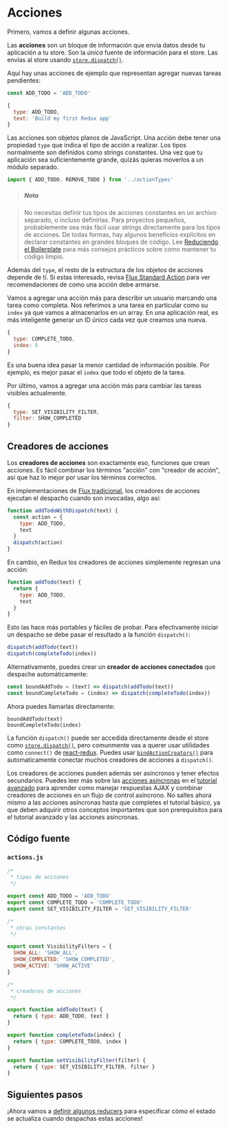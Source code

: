 # Acciones

Primero, vamos a definir algunas acciones.

Las **acciones** son un bloque de información que envía datos desde tu aplicación a tu store. Son la *única* fuente de información para el store. Las envías al store usando [`store.dispatch()`](../api/Store.md#dispatch).

Aquí hay unas acciones de ejemplo que representan agregar nuevas tareas pendientes:

```js
const ADD_TODO = 'ADD_TODO'
```

```js
{
  type: ADD_TODO,
  text: 'Build my first Redux app'
}
```

Las acciones son objetos planos de JavaScript. Una acción debe tener una propiedad `type` que indica el tipo de acción a realizar. Los tipos normalmente son definidos como strings constantes. Una vez que tu aplicación sea suficientemente grande, quizás quieras moverlos a un módulo separado.

```js
import { ADD_TODO, REMOVE_TODO } from '../actionTypes'
```

>##### Nota

>No necesitas definir tus tipos de acciones constantes en un archivo separado, o incluso definirlas. Para proyectos pequeños, probablemente sea más fácil usar strings directamente para los tipos de acciones. De todas formas, hay algunos beneficios explícitos en declarar constantes en grandes bloques de código. Lee [Reduciendo el Boilerplate](../recetas/reduciendo-el-boilerplate.md) para más consejos prácticos sobre como mantener tu código limpio.

Además del `type`, el resto de la estructura de los objetos de acciones depende de tí. Si estas interesado, revisa [Flux Standard Action](https://github.com/acdlite/flux-standard-action) para ver recomendaciones de como una acción debe armarse.

Vamos a agregar una acción más para describir un usuario marcando una tarea como completa. Nos referimos a una tarea en particular como su `index` ya que vamos a almacenarlos en un array. En una aplicación real, es más inteligente generar un ID único cada vez que creamos una nueva.

```js
{
  type: COMPLETE_TODO,
  index: 5
}
```

Es una buena idea pasar la menor cantidad de información posible. Por ejemplo, es mejor pasar el `index` que todo el objeto de la tarea.

Por último, vamos a agregar una acción más para cambiar las tareas visibles actualmente.

```js
{
  type: SET_VISIBILITY_FILTER,
  filter: SHOW_COMPLETED
}
```

## Creadores de acciones

Los **creadores de acciones** son exactamente eso, funciones que crean acciones. Es fácil combinar los términos "acción" con "creador de acción", así que haz lo mejor por usar los términos correctos.

En implementaciones de [Flux tradicional](http://facebook.github.io/flux), los creadores de acciones ejecutan el despacho cuando son invocadas, algo así:

```js
function addTodoWithDispatch(text) {
  const action = {
    type: ADD_TODO,
    text
  }
  dispatch(action)
}
```

En cambio, en Redux los creadores de acciones simplemente regresan una acción:

```js
function addTodo(text) {
  return {
    type: ADD_TODO,
    text
  }
}
```

Esto las hace más portables y fáciles de probar. Para efectivamente iniciar un despacho se debe pasar el resultado a la función `dispatch()`:

```js
dispatch(addTodo(text))
dispatch(completeTodo(index))
```

Alternativamente, puedes crear un **creador de acciones conectados** que despache automáticamente:

```js
const boundAddTodo = (text) => dispatch(addTodo(text))
const boundCompleteTodo = (index) => dispatch(completeTodo(index))
```

Ahora puedes llamarlas directamente:

```
boundAddTodo(text)
boundCompleteTodo(index)
```

La función `dispatch()` puede ser accedida directamente desde el store como [`store.dispatch()`](../api/Store.md#dispatch), pero comunmente vas a querer usar utilidades como `connect()` de [react-redux](http://github.com/gaearon/react-redux). Puedes usar [`bindActionCreators()`](../api/bind-action-creators.md) para automaticamente conectar muchos creadores de acciones a `dispatch()`.

Los creadores de acciones pueden además ser asíncronos y tener efectos secundarios. Puedes leer más sobre las [acciones asíncronas](../avanzado/acciones-asíncronas.md) en el [tutorial avanzado](../avanzado/README.md) para aprender como manejar respuestas AJAX y combinar creadores de acciones en un flujo de control asíncrono. No saltes ahora mismo a las acciones asíncronas hasta que completes el tutorial básico, ya que deben adquirir otros conceptos importantes que son prerequisitos para el tutorial avanzado y las acciones asíncronas.

## Código fuente

### `actions.js`

```js
/*
 * tipos de acciones
 */

export const ADD_TODO = 'ADD_TODO'
export const COMPLETE_TODO = 'COMPLETE_TODO'
export const SET_VISIBILITY_FILTER = 'SET_VISIBILITY_FILTER'

/*
 * otras constantes
 */

export const VisibilityFilters = {
  SHOW_ALL: 'SHOW_ALL',
  SHOW_COMPLETED: 'SHOW_COMPLETED',
  SHOW_ACTIVE: 'SHOW_ACTIVE'
}

/*
 * creadores de acciones
 */

export function addTodo(text) {
  return { type: ADD_TODO, text }
}

export function completeTodo(index) {
  return { type: COMPLETE_TODO, index }
}

export function setVisibilityFilter(filter) {
  return { type: SET_VISIBILITY_FILTER, filter }
}
```

## Siguientes pasos

¡Ahora vamos a [definir algunos reducers](./reducers.md) para especificar cómo el estado se actualiza cuando despachas estas acciones!
